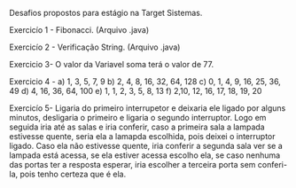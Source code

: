 Desafios propostos para estágio na Target Sistemas.

Exercicío 1 - Fibonacci. (Arquivo .java)

Exercicío 2 - Verificação String. (Arquivo .java)

Exercicio 3- O valor da Variavel soma terá o valor de 77.

Exercicio 4 -
a) 1, 3, 5, 7, 9
b) 2, 4, 8, 16, 32, 64, 128
c) 0, 1, 4, 9, 16, 25, 36, 49
d) 4, 16, 36, 64, 100
e) 1, 1, 2, 3, 5, 8, 13
f) 2,10, 12, 16, 17, 18, 19, 20

Exercicío 5- Ligaria do primeiro interrupetor e deixaria ele ligado por alguns minutos, desligaria o primeiro e ligaria o segundo interruptor. Logo em seguida iria até as salas e iria conferir, caso a primeira sala a lampada estivesse quente, seria ela a lamapda escolhida, pois deixei o interruptor ligado. Caso ela não estivesse quente, iria conferir a segunda sala ver se a lampada está acessa, se ela estiver acessa escolho ela, se caso nenhuma das portas ter a resposta esperar, iria escolher a terceira porta sem conferi-la, pois tenho certeza que é ela.
